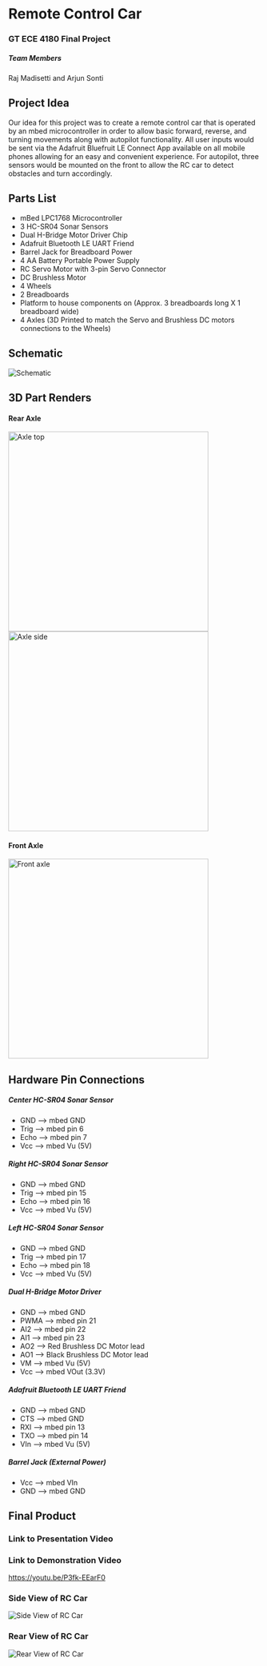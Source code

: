# Remote Control Car
### GT ECE 4180 Final Project

##### Team Members
Raj Madisetti and Arjun Sonti

## Project Idea
Our idea for this project was to create a remote control car that is operated by an mbed microcontroller in order to allow basic forward, reverse, and turning movements along with autopilot functionality. All user inputs would be sent via the Adafruit Bluefruit LE Connect App available on all mobile phones allowing for an easy and convenient experience. For autopilot, three sensors would be mounted on the front to allow the RC car to detect obstacles and turn accordingly. 

## Parts List
- mBed LPC1768 Microcontroller
- 3 HC-SR04 Sonar Sensors
- Dual H-Bridge Motor Driver Chip
- Adafruit Bluetooth LE UART Friend
- Barrel Jack for Breadboard Power
- 4 AA Battery Portable Power Supply
- RC Servo Motor with 3-pin Servo Connector
- DC Brushless Motor
- 4 Wheels
- 2 Breadboards
- Platform to house components on (Approx. 3 breadboards long X 1 breadboard wide)
- 4 Axles (3D Printed to match the Servo and Brushless DC motors connections to the Wheels)

## Schematic
![Schematic](schematic.jpg)

## 3D Part Renders
#### Rear Axle
<img src="axle_top.png" alt="Axle top" width="400"/> <img src="axle_side.png" alt="Axle side" width="400"/>

#### Front Axle
<img src="front_axle.png" alt="Front axle" width="400"/>

## Hardware Pin Connections
##### Center HC-SR04 Sonar Sensor 
- GND --> mbed GND
- Trig --> mbed pin 6
- Echo --> mbed pin 7
- Vcc --> mbed Vu (5V)

##### Right HC-SR04 Sonar Sensor 
- GND --> mbed GND
- Trig --> mbed pin 15
- Echo --> mbed pin 16
- Vcc --> mbed Vu (5V)

##### Left HC-SR04 Sonar Sensor 
- GND --> mbed GND
- Trig --> mbed pin 17
- Echo --> mbed pin 18
- Vcc --> mbed Vu (5V)

##### Dual H-Bridge Motor Driver 
- GND --> mbed GND
- PWMA --> mbed pin 21
- AI2 --> mbed pin 22
- AI1 --> mbed pin 23
- AO2 --> Red Brushless DC Motor lead 
- AO1 --> Black Brushless DC Motor lead
- VM --> mbed Vu (5V)
- Vcc --> mbed VOut (3.3V)

##### Adafruit Bluetooth LE UART Friend
- GND --> mbed GND
- CTS --> mbed GND
- RXI --> mbed pin 13
- TXO --> mbed pin 14
- VIn --> mbed Vu (5V)

##### Barrel Jack (External Power)
- Vcc --> mbed VIn
- GND --> mbed GND


## Final Product
### Link to Presentation Video

### Link to Demonstration Video
https://youtu.be/P3fk-EEarF0 
### Side View of RC Car
![Side View of RC Car](RCCarSide.jpg)
### Rear View of RC Car
![Rear View of RC Car](RCCarBack.jpg)
